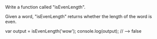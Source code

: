 Write a function called "isEvenLength".

Given a word, "isEvenLength" returns whether the length of the word is even.

var output = isEvenLength('wow');
console.log(output); // --> false
